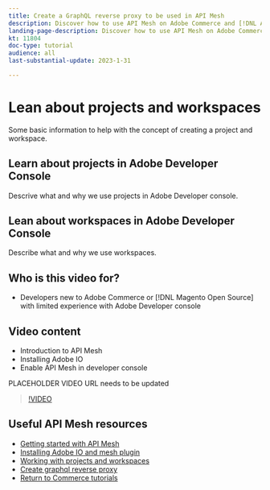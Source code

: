 ```yaml
---
title: Create a GraphQL reverse proxy to be used in API Mesh
description: Discover how to use API Mesh on Adobe Commerce and [!DNL Adobe App Builder]. Learn about creating a GraphQL reverse proxy.
landing-page-description: Discover how to use API Mesh on Adobe Commerce and [!DNL Adobe App Builder]. Learn about creating a GraphQL revers proxy.
kt: 11804
doc-type: tutorial
audience: all
last-substantial-update: 2023-1-31

---
```

# Lean about projects and workspaces

Some basic information to help with the concept of creating a project and workspace. 

## Learn about projects in Adobe Developer Console

Descrive what and why we use projects in Adobe Developer console.

## Lean about workspaces in Adobe Developer Console

Describe what and why we use workspaces.

## Who is this video for?

* Developers new to Adobe Commerce or [!DNL Magento Open Source] with limited experience with Adobe Developer console

## Video content

* Introduction to API Mesh
* Installing Adobe IO
* Enable API Mesh in developer console

PLACEHOLDER VIDEO URL needs to be updated
>[!VIDEO](https://video.tv.adobe.com/v/123456789)

## Useful API Mesh resources

* [Getting started with API Mesh](./getting-started-api-mesh.md)
* [Installing Adobe IO and mesh plugin](./installing-aio-mesh-plugin.md)
* [Working with projects and workspaces](./aio-projects-workspaces.md)
* [Create graphql reverse proxy](./graphql-reverse-proxy.md)
* [Return to Commerce tutorials](https://experienceleague.adobe.com/docs/commerce-learn/tutorials/overview.html)
